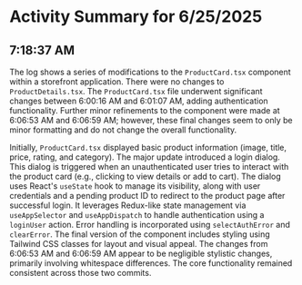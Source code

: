 # Activity Summary for 6/25/2025

## 7:18:37 AM
The log shows a series of modifications to the `ProductCard.tsx` component within a storefront application.  There were no changes to `ProductDetails.tsx`. The `ProductCard.tsx` file underwent significant changes between 6:00:16 AM and 6:01:07 AM, adding authentication functionality.  Further minor refinements to the component were made at 6:06:53 AM and 6:06:59 AM; however, these final changes seem to only be minor formatting and do not change the overall functionality.

Initially, `ProductCard.tsx` displayed basic product information (image, title, price, rating, and category).  The major update introduced a login dialog.  This dialog is triggered when an unauthenticated user tries to interact with the product card (e.g., clicking to view details or add to cart).  The dialog uses React's `useState` hook to manage its visibility, along with user credentials and a pending product ID to redirect to the product page after successful login. It leverages Redux-like state management via `useAppSelector` and `useAppDispatch` to handle authentication using a `loginUser` action. Error handling is incorporated using `selectAuthError` and `clearError`.  The final version of the component includes styling using Tailwind CSS classes for layout and visual appeal. The changes from 6:06:53 AM and 6:06:59 AM appear to be negligible stylistic changes, primarily involving whitespace differences.  The core functionality remained consistent across those two commits.
